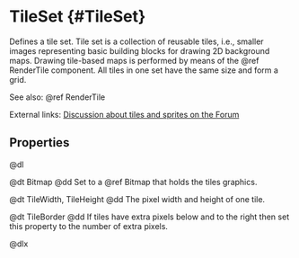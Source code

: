 # TileSet {#TileSet}

Defines a tile set. Tile set is a collection of reusable tiles, i.e., smaller images representing basic building blocks for drawing 2D background maps. Drawing tile-based maps is performed by means of the @ref RenderTile component. All tiles in one set have the same size and form a grid.

See also: @ref RenderTile

External links: [Discussion about tiles and sprites on the Forum](http://www.emix8.org/forum/viewtopic.php?f=1&t=1159)

## Properties

@dl

@dt Bitmap
@dd Set to a @ref Bitmap that holds the tiles graphics.

@dt TileWidth, TileHeight
@dd The pixel width and height of one tile.

@dt TileBorder
@dd If tiles have extra pixels below and to the right then set this property to the number of extra pixels.

@dlx
